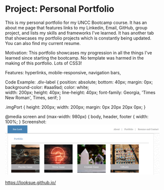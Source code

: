 # Project: Personal Portfolio

This is my personal portfolio for my UNCC Bootcamp course. It has an about me page that features links to my Linkedin, Email, GitHub, group project, and lists my skills and frameworks I've learned. It has another tab that showcases my portfolio projects which is constantly being updated. You can also find my current resume. 


Motivation: This portfolio showcases my progression in all the things I've learned since starting the bootcamp. No template was harmed in the making of this portfolio. Lots of CSS3! 

Features: hyperlinks, mobile-responsive, navigation bars, 

Code Example: 
.div-label {
    position: absolute;
    bottom: 40px;
    margin: 0px;  
    background-color: #aaa9ad;
    color: white;  
    width: 200px;
    height: 40px;
    line-height: 40px;
    font-family: Georgia, 'Times New Roman', Times, serif;
}

.imgPort {
    height: 200px;
    width: 200px;
    margin: 0px 20px 20px 0px;
}


@media screen and (max-width: 980px) {
    body, header, footer {
        width: 100%;
    }
Screenshot:![Portfolio](https://github.com/looksue/looksue.github.io/blob/master/assets/images/screenshot.png)

https://looksue.github.io/
